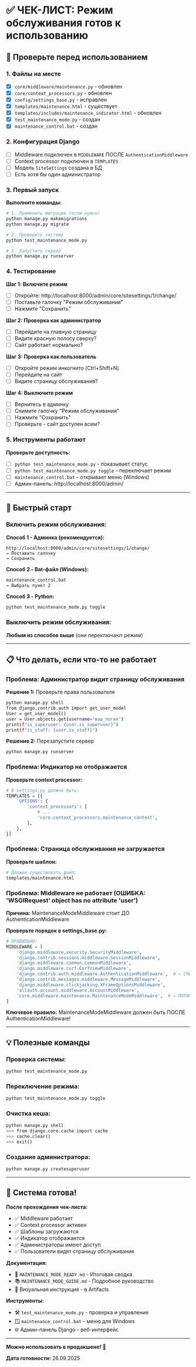 # ✅ ЧЕК-ЛИСТ: Режим обслуживания готов к использованию

## 🎯 Проверьте перед использованием

### 1. Файлы на месте
- [x] `core/middleware/maintenance.py` - обновлен
- [x] `core/context_processors.py` - обновлен
- [x] `config/settings_base.py` - исправлен
- [x] `templates/maintenance.html` - существует
- [x] `templates/includes/maintenance_indicator.html` - обновлен
- [x] `test_maintenance_mode.py` - создан
- [x] `maintenance_control.bat` - создан

### 2. Конфигурация Django
- [ ] Middleware подключен в `MIDDLEWARE` ПОСЛЕ `AuthenticationMiddleware`
- [ ] Context processor подключен в `TEMPLATES`
- [ ] Модель `SiteSettings` создана в БД
- [ ] Есть хотя бы один администратор

### 3. Первый запуск

**Выполните команды:**

```bash
# 1. Применить миграции (если нужно)
python manage.py makemigrations
python manage.py migrate

# 2. Проверить систему
python test_maintenance_mode.py

# 3. Запустить сервер
python manage.py runserver
```

### 4. Тестирование

**Шаг 1: Включите режим**
- [ ] Откройте: http://localhost:8000/admin/core/sitesettings/1/change/
- [ ] Поставьте галочку "Режим обслуживания"
- [ ] Нажмите "Сохранить"

**Шаг 2: Проверка как администратор**
- [ ] Перейдите на главную страницу
- [ ] Видите красную полосу сверху?
- [ ] Сайт работает нормально?

**Шаг 3: Проверка как пользователь**
- [ ] Откройте режим инкогнито (Ctrl+Shift+N)
- [ ] Перейдите на сайт
- [ ] Видите страницу обслуживания?

**Шаг 4: Выключите режим**
- [ ] Вернитесь в админку
- [ ] Снимите галочку "Режим обслуживания"
- [ ] Нажмите "Сохранить"
- [ ] Проверьте - сайт доступен всем?

### 5. Инструменты работают

**Проверьте доступность:**
- [ ] `python test_maintenance_mode.py` - показывает статус
- [ ] `python test_maintenance_mode.py toggle` - переключает режим
- [ ] `maintenance_control.bat` - открывает меню (Windows)
- [ ] Админ-панель: http://localhost:8000/admin/

---

## 🚀 Быстрый старт

### Включить режим обслуживания:

**Способ 1 - Админка (рекомендуется):**
```
http://localhost:8000/admin/core/sitesettings/1/change/
→ Поставить галочку
→ Сохранить
```

**Способ 2 - Bat-файл (Windows):**
```bash
maintenance_control.bat
→ Выбрать пункт 2
```

**Способ 3 - Python:**
```bash
python test_maintenance_mode.py toggle
```

### Выключить режим обслуживания:

**Любым из способов выше** (они переключают режим)

---

## 📋 Что делать, если что-то не работает

### Проблема: Администратор видит страницу обслуживания

**Решение 1:** Проверьте права пользователя
```bash
python manage.py shell
from django.contrib.auth import get_user_model
User = get_user_model()
user = User.objects.get(username='ваш_логин')
print(f"is_superuser: {user.is_superuser}")
print(f"is_staff: {user.is_staff}")
```

**Решение 2:** Перезапустите сервер
```bash
python manage.py runserver
```

### Проблема: Индикатор не отображается

**Проверьте context processor:**
```python
# В settings.py должно быть:
TEMPLATES = [{
    'OPTIONS': {
        'context_processors': [
            # ...
            'core.context_processors.maintenance_context',
        ],
    },
}]
```

### Проблема: Страница обслуживания не загружается

**Проверьте шаблон:**
```bash
# Должен существовать файл:
templates/maintenance.html
```

### Проблема: Middleware не работает (ОШИБКА: 'WSGIRequest' object has no attribute 'user')

**Причина:** MaintenanceModeMiddleware стоит ДО AuthenticationMiddleware

**Проверьте порядок в settings_base.py:**
```python
# ПРАВИЛЬНО:
MIDDLEWARE = [
    'django.middleware.security.SecurityMiddleware',
    'django.contrib.sessions.middleware.SessionMiddleware',
    'django.middleware.common.CommonMiddleware',
    'django.middleware.csrf.CsrfViewMiddleware',
    'django.contrib.auth.middleware.AuthenticationMiddleware',  # ← СНАЧАЛА!
    'django.contrib.messages.middleware.MessageMiddleware',
    'django.middleware.clickjacking.XFrameOptionsMiddleware',
    'allauth.account.middleware.AccountMiddleware',
    'core.middleware.maintenance.MaintenanceModeMiddleware',  # ← ПОТОМ!
]
```

**Ключевое правило:** MaintenanceModeMiddleware должен быть ПОСЛЕ AuthenticationMiddleware!

---

## 💡 Полезные команды

### Проверка системы:
```bash
python test_maintenance_mode.py
```

### Переключение режима:
```bash
python test_maintenance_mode.py toggle
```

### Очистка кеша:
```bash
python manage.py shell
>>> from django.core.cache import cache
>>> cache.clear()
>>> exit()
```

### Создание администратора:
```bash
python manage.py createsuperuser
```

---

## 🎉 Система готова!

**После прохождения чек-листа:**
- ✅ Middleware работает
- ✅ Context processor активен
- ✅ Шаблоны загружаются
- ✅ Индикатор отображается
- ✅ Администраторы имеют доступ
- ✅ Пользователи видят страницу обслуживания

**Документация:**
- 📖 `MAINTENANCE_MODE_READY.md` - Итоговая сводка
- 📚 `MAINTENANCE_MODE_GUIDE.md` - Подробное руководство
- 🎨 Визуальная инструкция - в Artifacts

**Инструменты:**
- 🛠️ `test_maintenance_mode.py` - проверка и управление
- 🪟 `maintenance_control.bat` - меню для Windows
- 🌐 Админ-панель Django - веб-интерфейс

---

**Можно использовать в продакшене!** 🚀

**Дата готовности:** 26.09.2025
